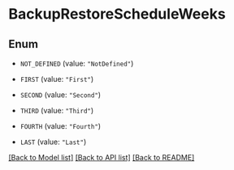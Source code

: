 # BackupRestoreScheduleWeeks

## Enum


* `NOT_DEFINED` (value: `"NotDefined"`)

* `FIRST` (value: `"First"`)

* `SECOND` (value: `"Second"`)

* `THIRD` (value: `"Third"`)

* `FOURTH` (value: `"Fourth"`)

* `LAST` (value: `"Last"`)


[[Back to Model list]](../README.md#documentation-for-models) [[Back to API list]](../README.md#documentation-for-api-endpoints) [[Back to README]](../README.md)


